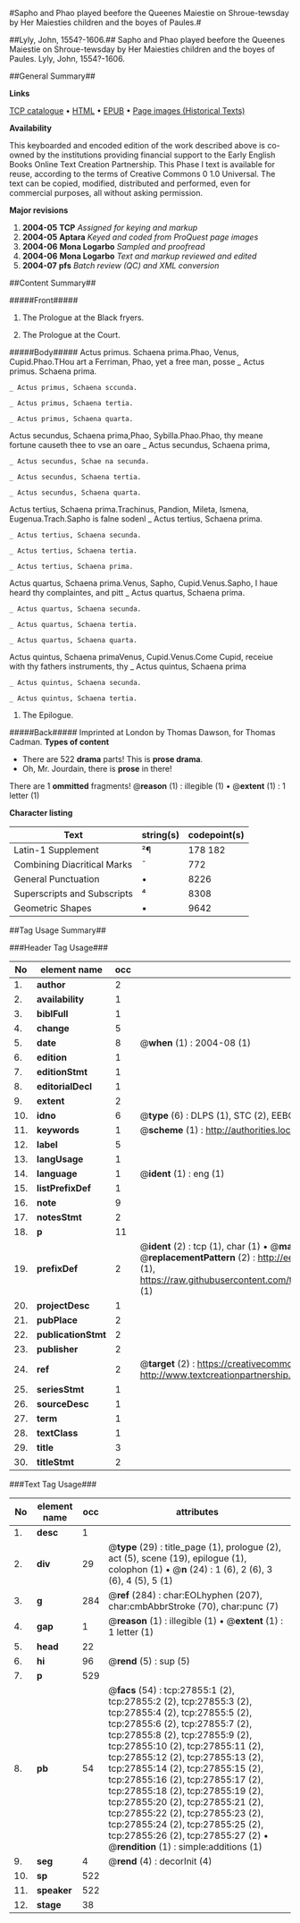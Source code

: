 #Sapho and Phao played beefore the Queenes Maiestie on Shroue-tewsday by Her Maiesties children and the boyes of Paules.#

##Lyly, John, 1554?-1606.##
Sapho and Phao played beefore the Queenes Maiestie on Shroue-tewsday by Her Maiesties children and the boyes of Paules.
Lyly, John, 1554?-1606.

##General Summary##

**Links**

[TCP catalogue](http://www.ota.ox.ac.uk/tcp/)  • 
[HTML](http://tei.it.ox.ac.uk/tcp/Texts-HTML/free/A06/A06625.html)  • 
[EPUB](http://tei.it.ox.ac.uk/tcp/Texts-EPUB/free/A06/A06625.epub) • 
[Page images (Historical Texts)](https://data.historicaltexts.jisc.ac.uk/view?pubId=eebo-24655124e&pageId=eebo-24655124e-27855-1)

**Availability**

This keyboarded and encoded edition of the
	       work described above is co-owned by the institutions
	       providing financial support to the Early English Books
	       Online Text Creation Partnership. This Phase I text is
	       available for reuse, according to the terms of Creative
	       Commons 0 1.0 Universal. The text can be copied,
	       modified, distributed and performed, even for
	       commercial purposes, all without asking permission.

**Major revisions**

1. __2004-05__ __TCP__ *Assigned for keying and markup*
1. __2004-05__ __Aptara__ *Keyed and coded from ProQuest page images*
1. __2004-06__ __Mona Logarbo__ *Sampled and proofread*
1. __2004-06__ __Mona Logarbo__ *Text and markup reviewed and edited*
1. __2004-07__ __pfs__ *Batch review (QC) and XML conversion*

##Content Summary##

#####Front#####

1. The Prologue at the Black fryers.

1. The Prologue at the Court.

#####Body#####
Actus primus. Schaena prima.Phao, Venus, Cupid.Phao.THou art a Ferriman, Phao, yet a
free man, posse
    _ Actus primus. Schaena prima.

    _ Actus primus, Schaena sccunda.

    _ Actus primus, Schaena tertia.

    _ Actus primus, Schaena quarta.
Actus secundus, Schaena prima,Phao, Sybilla.Phao.Phao, thy meane fortune causeth thee to vse
an oare
    _ Actus secundus, Schaena prima,

    _ Actus secundus, Schae na secunda.

    _ Actus secundus, Schaena tertia.

    _ Actus secundus, Schaena quarta.
Actus tertius, Schaena prima.Trachinus, Pandion, Mileta, Ismena, Eugenua.Trach.Sapho is falne sodenl
    _ Actus tertius, Schaena prima.

    _ Actus tertius, Schaena secunda.

    _ Actus tertius, Schaena tertia.

    _ Actus tertius, Schaena prima.
Actus quartus, Schaena prima.Venus, Sapho, Cupid.Venus.Sapho, I haue heard thy complaintes, and pitt
    _ Actus quartus, Schaena prima.

    _ Actus quartus, Schaena secunda.

    _ Actus quartus, Schaena tertia.

    _ Actus quartus, Schaena quarta.
Actus quintus, Schaena primaVenus, Cupid.Venus.Come Cupid, receiue with thy fathers instruments,
thy
    _ Actus quintus, Schaena prima

    _ Actus quintus, Schaena secunda.

    _ Actus quintus, Schaena tertia.

1. The Epilogue.

#####Back#####
Imprinted at London by Thomas
Dawson, for Thomas Cadman.
**Types of content**

  * There are 522 **drama** parts! This is **prose drama**.
  * Oh, Mr. Jourdain, there is **prose** in there!

There are 1 **ommitted** fragments! 
 @__reason__ (1) : illegible (1)  •  @__extent__ (1) : 1 letter (1)

**Character listing**


|Text|string(s)|codepoint(s)|
|---|---|---|
|Latin-1 Supplement|²¶|178 182|
|Combining             Diacritical Marks|̄|772|
|General Punctuation|•|8226|
|Superscripts             and Subscripts|⁴|8308|
|Geometric Shapes|▪|9642|

##Tag Usage Summary##

###Header Tag Usage###

|No|element name|occ|attributes|
|---|---|---|---|
|1.|__author__|2||
|2.|__availability__|1||
|3.|__biblFull__|1||
|4.|__change__|5||
|5.|__date__|8| @__when__ (1) : 2004-08 (1)|
|6.|__edition__|1||
|7.|__editionStmt__|1||
|8.|__editorialDecl__|1||
|9.|__extent__|2||
|10.|__idno__|6| @__type__ (6) : DLPS (1), STC (2), EEBO-CITATION (1), OCLC (1), VID (1)|
|11.|__keywords__|1| @__scheme__ (1) : http://authorities.loc.gov/ (1)|
|12.|__label__|5||
|13.|__langUsage__|1||
|14.|__language__|1| @__ident__ (1) : eng (1)|
|15.|__listPrefixDef__|1||
|16.|__note__|9||
|17.|__notesStmt__|2||
|18.|__p__|11||
|19.|__prefixDef__|2| @__ident__ (2) : tcp (1), char (1)  •  @__matchPattern__ (2) : ([0-9\-]+):([0-9IVX]+) (1), (.+) (1)  •  @__replacementPattern__ (2) : http://eebo.chadwyck.com/downloadtiff?vid=$1&page=$2 (1), https://raw.githubusercontent.com/textcreationpartnership/Texts/master/tcpchars.xml#$1 (1)|
|20.|__projectDesc__|1||
|21.|__pubPlace__|2||
|22.|__publicationStmt__|2||
|23.|__publisher__|2||
|24.|__ref__|2| @__target__ (2) : https://creativecommons.org/publicdomain/zero/1.0/ (1), http://www.textcreationpartnership.org/docs/. (1)|
|25.|__seriesStmt__|1||
|26.|__sourceDesc__|1||
|27.|__term__|1||
|28.|__textClass__|1||
|29.|__title__|3||
|30.|__titleStmt__|2||


###Text Tag Usage###

|No|element name|occ|attributes|
|---|---|---|---|
|1.|__desc__|1||
|2.|__div__|29| @__type__ (29) : title_page (1), prologue (2), act (5), scene (19), epilogue (1), colophon (1)  •  @__n__ (24) : 1 (6), 2 (6), 3 (6), 4 (5), 5 (1)|
|3.|__g__|284| @__ref__ (284) : char:EOLhyphen (207), char:cmbAbbrStroke (70), char:punc (7)|
|4.|__gap__|1| @__reason__ (1) : illegible (1)  •  @__extent__ (1) : 1 letter (1)|
|5.|__head__|22||
|6.|__hi__|96| @__rend__ (5) : sup (5)|
|7.|__p__|529||
|8.|__pb__|54| @__facs__ (54) : tcp:27855:1 (2), tcp:27855:2 (2), tcp:27855:3 (2), tcp:27855:4 (2), tcp:27855:5 (2), tcp:27855:6 (2), tcp:27855:7 (2), tcp:27855:8 (2), tcp:27855:9 (2), tcp:27855:10 (2), tcp:27855:11 (2), tcp:27855:12 (2), tcp:27855:13 (2), tcp:27855:14 (2), tcp:27855:15 (2), tcp:27855:16 (2), tcp:27855:17 (2), tcp:27855:18 (2), tcp:27855:19 (2), tcp:27855:20 (2), tcp:27855:21 (2), tcp:27855:22 (2), tcp:27855:23 (2), tcp:27855:24 (2), tcp:27855:25 (2), tcp:27855:26 (2), tcp:27855:27 (2)  •  @__rendition__ (1) : simple:additions (1)|
|9.|__seg__|4| @__rend__ (4) : decorInit (4)|
|10.|__sp__|522||
|11.|__speaker__|522||
|12.|__stage__|38||
